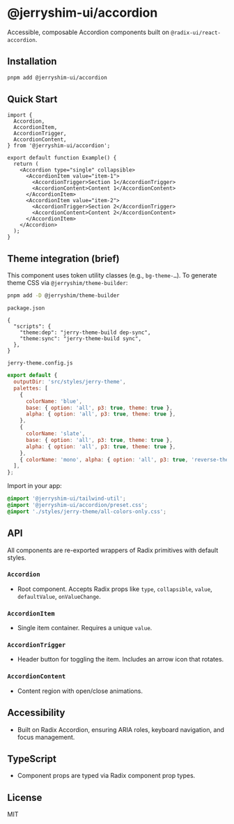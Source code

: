 # @jerryshim-ui/accordion

Accessible, composable Accordion components built on `@radix-ui/react-accordion`.

## Installation

```bash
pnpm add @jerryshim-ui/accordion
```

## Quick Start

```tsx
import {
  Accordion,
  AccordionItem,
  AccordionTrigger,
  AccordionContent,
} from '@jerryshim-ui/accordion';

export default function Example() {
  return (
    <Accordion type="single" collapsible>
      <AccordionItem value="item-1">
        <AccordionTrigger>Section 1</AccordionTrigger>
        <AccordionContent>Content 1</AccordionContent>
      </AccordionItem>
      <AccordionItem value="item-2">
        <AccordionTrigger>Section 2</AccordionTrigger>
        <AccordionContent>Content 2</AccordionContent>
      </AccordionItem>
    </Accordion>
  );
}
```

## Theme integration (brief)

This component uses token utility classes (e.g., `bg-theme-…`). To generate theme CSS via `@jerryshim/theme-builder`:

```bash
pnpm add -D @jerryshim/theme-builder
```

`package.json`

```jsonc
{
  "scripts": {
    "theme:dep": "jerry-theme-build dep-sync",
    "theme:sync": "jerry-theme-build sync",
  },
}
```

`jerry-theme.config.js`

```js
export default {
  outputDir: 'src/styles/jerry-theme',
  palettes: [
    {
      colorName: 'blue',
      base: { option: 'all', p3: true, theme: true },
      alpha: { option: 'all', p3: true, theme: true },
    },
    {
      colorName: 'slate',
      base: { option: 'all', p3: true, theme: true },
      alpha: { option: 'all', p3: true, theme: true },
    },
    { colorName: 'mono', alpha: { option: 'all', p3: true, 'reverse-theme': true } },
  ],
};
```

Import in your app:

```css
@import '@jerryshim-ui/tailwind-util';
@import '@jerryshim-ui/accordion/preset.css';
@import './styles/jerry-theme/all-colors-only.css';
```

## API

All components are re-exported wrappers of Radix primitives with default styles.

### `Accordion`

- Root component. Accepts Radix props like `type`, `collapsible`, `value`, `defaultValue`, `onValueChange`.

### `AccordionItem`

- Single item container. Requires a unique `value`.

### `AccordionTrigger`

- Header button for toggling the item. Includes an arrow icon that rotates.

### `AccordionContent`

- Content region with open/close animations.

## Accessibility

- Built on Radix Accordion, ensuring ARIA roles, keyboard navigation, and focus management.

## TypeScript

- Component props are typed via Radix component prop types.

## License

MIT
